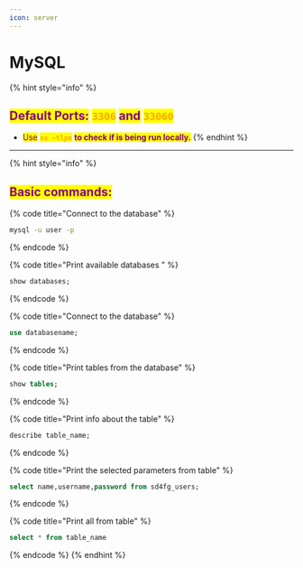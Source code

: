 ```yaml
---
icon: server
---
```


# MySQL

{% hint style="info" %}
## <mark style="color:purple;">Default Ports:</mark> <mark style="color:orange;">`3306`</mark> <mark style="color:purple;">and</mark> <mark style="color:orange;">`33060`</mark>

* <mark style="color:purple;">Use</mark> <mark style="color:orange;">**`ss -tlpn`**</mark> <mark style="color:purple;">**to check if is being run locally.**</mark>
{% endhint %}

***

{% hint style="info" %}
## <mark style="color:purple;">Basic commands:</mark>

{% code title="Connect to the database" %}
```sh
mysql -u user -p
```
{% endcode %}

{% code title="Print available databases " %}
```sql
show databases;
```
{% endcode %}

{% code title="Connect to the database" %}
```sql
use databasename;
```
{% endcode %}

{% code title="Print tables from the database" %}
```sql
show tables;
```
{% endcode %}

{% code title="Print info about the table" %}
```sql
describe table_name;
```
{% endcode %}

{% code title="Print the selected parameters from table" %}
```sql
select name,username,password from sd4fg_users;
```
{% endcode %}

{% code title="Print all from table" %}
```sql
select * from table_name
```
{% endcode %}
{% endhint %}

